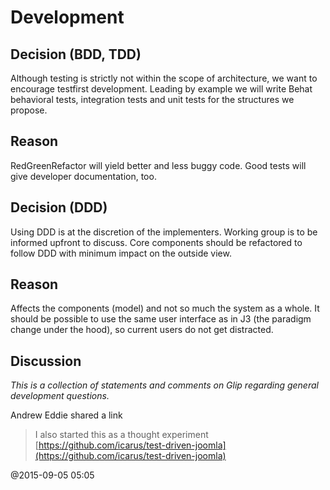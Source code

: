 # Development

## Decision (BDD, TDD)

Although testing is strictly not within the scope of architecture, we want to encourage test­first 
development. Leading by example we will write Behat behavioral tests, integration tests and unit 
tests for the structures we propose. 

## Reason

Red­Green­Refactor will yield better and less buggy code. Good tests will give developer 
documentation, too. 

## Decision (DDD)

Using DDD is at the discretion of the implementers. Working group is to be informed upfront to 
discuss. Core components should be refactored to follow DDD with minimum impact on the 
outside view. 

## Reason

Affects the components (model) and not so much the system as a whole. 
It should be possible to use the same user interface as in J3 (the paradigm change under the 
hood), so current users do not get distracted. 

## Discussion

*This is a collection of statements and comments on Glip regarding general development questions.*

Andrew Eddie shared a link
> I also started this as a thought experiment [https://github.com/icarus/test-driven-joomla](https://github.com/icarus/test-driven-joomla)

@2015-09-05 05:05
